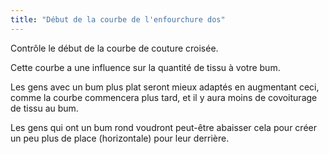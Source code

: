 ```yaml
---
title: "Début de la courbe de l'enfourchure dos"
---
```


Contrôle le début de la courbe de couture croisée.

<Note>

Cette courbe a une influence sur la quantité de tissu à votre bum.

Les gens avec un bum plus plat seront mieux adaptés en augmentant ceci, comme la courbe commencera plus tard,
et il y aura moins de covoiturage de tissu au bum.

Les gens qui ont un bum rond voudront peut-être abaisser cela pour créer un peu plus de place (horizontale) pour leur derrière.

</Note>




